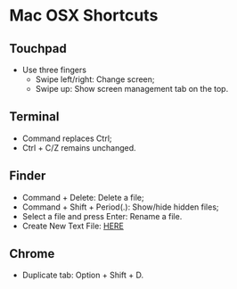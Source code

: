 # Mac OSX Shortcuts

## Touchpad

- Use three fingers
  - Swipe left/right: Change screen;
  - Swipe up: Show screen management tab on the top.

## Terminal

- Command replaces Ctrl;
- Ctrl + C/Z remains unchanged.

## Finder

- Command + Delete: Delete a file;
- Command + Shift + Period(.): Show/hide hidden files;
- Select a file and press Enter: Rename a file.
- Create New Text File: [HERE](https://apple.stackexchange.com/questions/84309/how-to-create-a-text-file-in-a-folder)

## Chrome

- Duplicate tab: Option + Shift + D.
